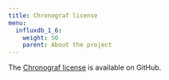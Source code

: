 ```yaml
---
title: Chronograf license
menu:
  influxdb_1_6:
    weight: 50
    parent: About the project
---
```


The [Chronograf license](https://github.com/influxdata/chronograf/blob/master/LICENSE) is available on GitHub.
